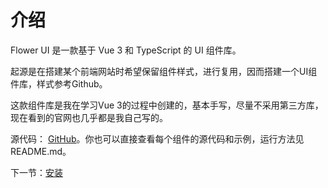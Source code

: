 # 介绍

Flower UI 是一款基于 Vue 3 和 TypeScript 的 UI 组件库。

起源是在搭建某个前端网站时希望保留组件样式，进行复用，因而搭建一个UI组件库，样式参考Github。

这款组件库是我在学习Vue 3的过程中创建的，基本手写，尽量不采用第三方库，现在看到的官网也几乎都是我自己写的。

源代码： [GitHub](https://github.com/SuperPowerZhang/vue_flower_ui)。你也可以直接查看每个组件的源代码和示例，运行方法见 README.md。

下一节：[安装](#/doc/install)